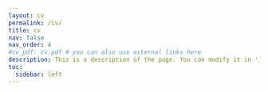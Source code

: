 ```yaml
---
layout: cv
permalink: /cv/
title: cv
nav: false
nav_order: 4
#cv_pdf: cv.pdf # you can also use external links here
description: This is a description of the page. You can modify it in '_pages/cv.md'. You can also change or remove the top pdf download button.
toc:
  sidebar: left
---
```

